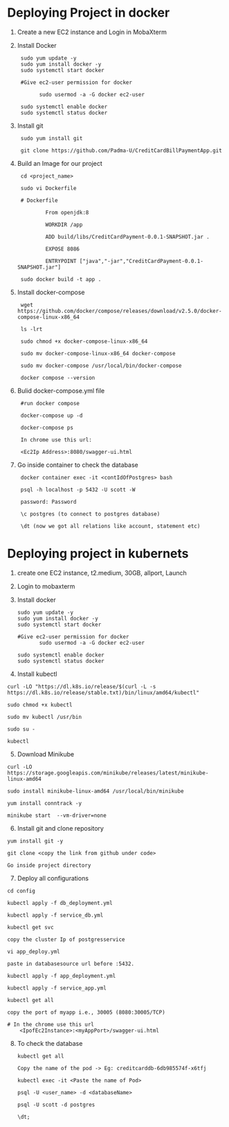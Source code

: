 

# Deploying Project in docker

1. Create a new EC2 instance and Login in MobaXterm

2. Install Docker

        sudo yum update -y
        sudo yum install docker -y
        sudo systemctl start docker

        #Give ec2-user permission for docker
  
              sudo usermod -a -G docker ec2-user

        sudo systemctl enable docker
        sudo systemctl status docker

3. Install git

        sudo yum install git 

        git clone https://github.com/Padma-U/CreditCardBillPaymentApp.git

4. Build an Image for our project

        cd <project_name>

        sudo vi Dockerfile

        # Dockerfile

                From openjdk:8

                WORKDIR /app

                ADD build/libs/CreditCardPayment-0.0.1-SNAPSHOT.jar .

                EXPOSE 8086

                ENTRYPOINT ["java","-jar","CreditCardPayment-0.0.1-SNAPSHOT.jar"]

        sudo docker build -t app .

5. Install docker-compose 
                
        wget https://github.com/docker/compose/releases/download/v2.5.0/docker-compose-linux-x86_64

        ls -lrt

        sudo chmod +x docker-compose-linux-x86_64

        sudo mv docker-compose-linux-x86_64 docker-compose

        sudo mv docker-compose /usr/local/bin/docker-compose

        docker compose --version

6. Bulid docker-compose.yml file
 
        #run docker compose 

        docker-compose up -d

        docker-compose ps

        In chrome use this url:

        <Ec2Ip Address>:8080/swagger-ui.html

7. Go inside container to check the database

        docker container exec -it <contIdOfPostgres> bash

        psql -h localhost -p 5432 -U scott -W

        password: Password

        \c postgres (to connect to postgres database)

        \dt (now we got all relations like account, statement etc)
  
# Deploying project in kubernets
  
  1. create one EC2 instance, t2.medium, 30GB, allport, Launch

  2. Login to mobaxterm

  3. Install docker
  
         sudo yum update -y
         sudo yum install docker -y
         sudo systemctl start docker
  
         #Give ec2-user permission for docker
                sudo usermod -a -G docker ec2-user
  
         sudo systemctl enable docker
         sudo systemctl status docker

  4. Install kubectl
  
    curl -LO "https://dl.k8s.io/release/$(curl -L -s https://dl.k8s.io/release/stable.txt)/bin/linux/amd64/kubectl"
  
    sudo chmod +x kubectl
  
    sudo mv kubectl /usr/bin
  
    sudo su -
  
    kubectl



  5. Download Minikube

    curl -LO https://storage.googleapis.com/minikube/releases/latest/minikube-linux-amd64
  
    sudo install minikube-linux-amd64 /usr/local/bin/minikube
  
    yum install conntrack -y
  
    minikube start  --vm-driver=none
  
  6. Install git and clone repository
     
    yum install git -y

    git clone <copy the link from github under code>

    Go inside project directory

  7. Deploy all configurations
    
    cd config

    kubectl apply -f db_deployment.yml

    kubectl apply -f service_db.yml

    kubectl get svc

    copy the cluster Ip of postgresservice

    vi app_deploy.yml

    paste in databasesource url before :5432.
  
    kubectl apply -f app_deployment.yml
  
    kubectl apply -f service_app.yml

    kubectl get all

    copy the port of myapp i.e., 30005 (8080:30005/TCP)
    
    # In the chrome use this url
        <IpofEc2Instance>:<myAppPort>/swagger-ui.html
 
 8. To check the database
      
        kubectl get all

        Copy the name of the pod -> Eg: creditcarddb-6db985574f-x6tfj 

        kubectl exec -it <Paste the name of Pod>

        psql -U <user_name> -d <databaseName>

        psql -U scott -d postgres

        \dt;

